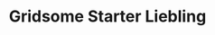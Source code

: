 ---
title: Gridsome Starter Liebling
description: Grisome starter based on Ghost Liebling and built with tailwindcss.
repository: noxify/gridsome-starter-liebling
type: starter
demo: https://gridsome-starter-liebling.now.sh/
docs: null
---